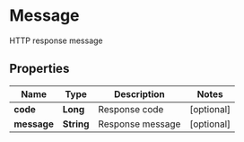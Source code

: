 

# Message

HTTP response message
## Properties

Name | Type | Description | Notes
------------ | ------------- | ------------- | -------------
**code** | **Long** | Response code |  [optional]
**message** | **String** | Response message |  [optional]



